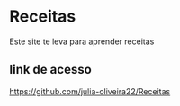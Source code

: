 # Receitas
Este site te leva para aprender receitas
## link de acesso
https://github.com/julia-oliveira22/Receitas